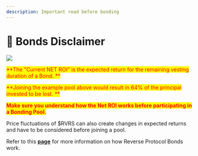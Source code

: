 ```yaml
---
description: Important read before bonding
---
```


# 🔺 Bonds Disclaimer



![](../.gitbook/assets/1\_MdhweV9fNpgjGa4kFNxg5A.png)

<mark style="color:red;">**The "Current NET ROI" is the expected return for the remaining vesting duration of a Bond. **</mark>

<mark style="color:red;">**Joining the example pool above would result in 64% of the principal invested to be lost. **</mark>

<mark style="color:red;">**Make sure you understand how the Net ROI works before participating in a Bonding Pool.**</mark>

Price fluctuations of $RVRS can also create changes in expected returns and have to be considered before joining a pool.

Refer to this [**page**](https://reverse.gitbook.io/docs/the-protocol/reverseum-bonding-pools) for more information on how Reverse Protocol Bonds work.
